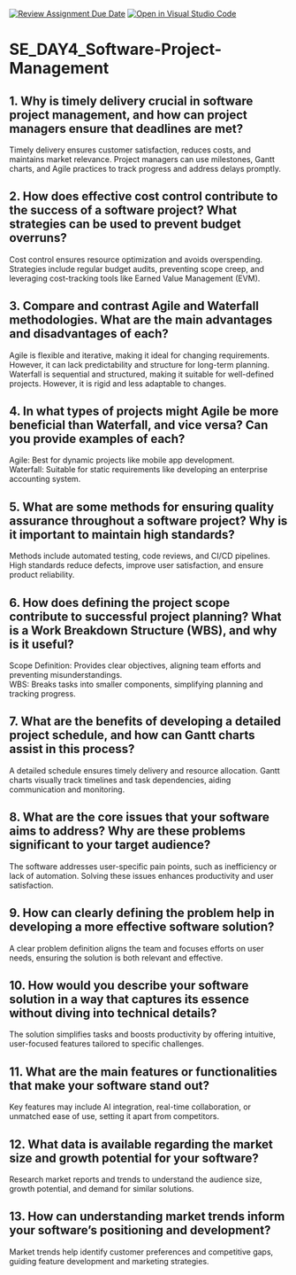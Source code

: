 [![Review Assignment Due Date](https://classroom.github.com/assets/deadline-readme-button-22041afd0340ce965d47ae6ef1cefeee28c7c493a6346c4f15d667ab976d596c.svg)](https://classroom.github.com/a/9pw6JKcu)
[![Open in Visual Studio Code](https://classroom.github.com/assets/open-in-vscode-2e0aaae1b6195c2367325f4f02e2d04e9abb55f0b24a779b69b11b9e10269abc.svg)](https://classroom.github.com/online_ide?assignment_repo_id=17319811&assignment_repo_type=AssignmentRepo)
# SE_DAY4_Software-Project-Management
## 1. Why is timely delivery crucial in software project management, and how can project managers ensure that deadlines are met?
Timely delivery ensures customer satisfaction, reduces costs, and maintains market relevance. Project managers can use milestones, Gantt charts, and Agile practices to track progress and address delays promptly.
## 2. How does effective cost control contribute to the success of a software project? What strategies can be used to prevent budget overruns?
Cost control ensures resource optimization and avoids overspending. Strategies include regular budget audits, preventing scope creep, and leveraging cost-tracking tools like Earned Value Management (EVM).
## 3. Compare and contrast Agile and Waterfall methodologies. What are the main advantages and disadvantages of each?
Agile is flexible and iterative, making it ideal for changing requirements. However, it can lack predictability and structure for long-term planning. Waterfall is sequential and structured, making it suitable for well-defined projects. However, it is rigid and less adaptable to changes.
## 4. In what types of projects might Agile be more beneficial than Waterfall, and vice versa? Can you provide examples of each?
Agile: Best for dynamic projects like mobile app development.  
Waterfall: Suitable for static requirements like developing an enterprise accounting system.
## 5. What are some methods for ensuring quality assurance throughout a software project? Why is it important to maintain high standards?
Methods include automated testing, code reviews, and CI/CD pipelines. High standards reduce defects, improve user satisfaction, and ensure product reliability.
## 6. How does defining the project scope contribute to successful project planning? What is a Work Breakdown Structure (WBS), and why is it useful?
Scope Definition: Provides clear objectives, aligning team efforts and preventing misunderstandings.  
WBS: Breaks tasks into smaller components, simplifying planning and tracking progress.
## 7. What are the benefits of developing a detailed project schedule, and how can Gantt charts assist in this process?
A detailed schedule ensures timely delivery and resource allocation. Gantt charts visually track timelines and task dependencies, aiding communication and monitoring.
## 8. What are the core issues that your software aims to address? Why are these problems significant to your target audience?
The software addresses user-specific pain points, such as inefficiency or lack of automation. Solving these issues enhances productivity and user satisfaction.
## 9. How can clearly defining the problem help in developing a more effective software solution?
A clear problem definition aligns the team and focuses efforts on user needs, ensuring the solution is both relevant and effective.
## 10. How would you describe your software solution in a way that captures its essence without diving into technical details?
The solution simplifies tasks and boosts productivity by offering intuitive, user-focused features tailored to specific challenges.
## 11. What are the main features or functionalities that make your software stand out?
Key features may include AI integration, real-time collaboration, or unmatched ease of use, setting it apart from competitors.
## 12. What data is available regarding the market size and growth potential for your software?
Research market reports and trends to understand the audience size, growth potential, and demand for similar solutions.
## 13. How can understanding market trends inform your software’s positioning and development?
Market trends help identify customer preferences and competitive gaps, guiding feature development and marketing strategies.
